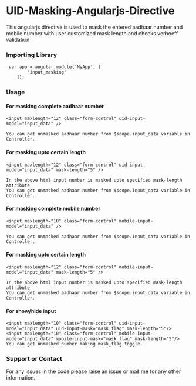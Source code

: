# UID-Masking-Angularjs-Directive

This angularjs directive is used to mask the entered aadhaar number and mobile number with user customized mask length and checks verhoeff validation

### Importing Library
```
 var app = angular.module('MyApp', [
        'input_masking'
    ]);
```
### Usage

#### For masking complete aadhaar number 
```
<input maxlength="12" class="form-control" uid-input-model="input_data" />

You can get unmasked aadhaar number from $scope.input_data variable in Controller.

```

#### For masking upto certain length 
```
<input maxlength="12" class="form-control" uid-input-model="input_data" mask-length="5" />

In the above html input number is masked upto specified mask-length attribute
You can get unmasked aadhaar number from $scope.input_data variable in Controller.

```


#### For masking complete mobile number 
```
<input maxlength="10" class="form-control" mobile-input-model="input_data" />

You can get unmasked aadhaar number from $scope.input_data variable in Controller.

```

#### For masking upto certain length 
```
<input maxlength="12" class="form-control" mobile-input-model="input_data" mask-length="5" />

In the above html input number is masked upto specified mask-length attribute
You can get unmasked aadhaar number from $scope.input_data variable in Controller.

```
#### For show/hide input  
```
<input maxlength="10" class="form-control" uid-input-model="input_data" uid-input-mask="mask_flag" mask-length="5"/>
<input maxlength="10" class="form-control" mobile-input-model="input_data" mobile-input-mask="mask_flag" mask-length="5"/>
You can get unmasked number making mask_flag toggle.

```

### Support or Contact
For any issues in the code please raise an issue or mail me for any other information. 

